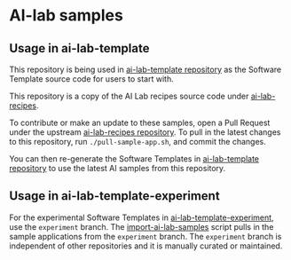 #  AI-lab samples

## Usage in ai-lab-template

This repository is being used in [ai-lab-template repository](https://github.com/redhat-ai-dev/ai-lab-template) as the Software Template source code for users to start with.

This repository is a copy of the AI Lab recipes source code under [ai-lab-recipes](https://github.com/containers/ai-lab-recipes/tree/main/recipes).

To contribute or make an update to these samples, open a Pull Request under the upstream [ai-lab-recipes repository](https://github.com/containers/ai-lab-recipes/tree/main/recipes). To pull in the latest changes to this repository, run `./pull-sample-app.sh`, and commit the changes.

You can then re-generate the Software Templates in [ai-lab-template repository](https://github.com/redhat-ai-dev/ai-lab-template) to use the latest AI samples from this repository.

## Usage in ai-lab-template-experiment

For the experimental Software Templates in [ai-lab-template-experiment](https://github.com/redhat-ai-dev/ai-lab-template-experiment), use the `experiment` branch. The [import-ai-lab-samples](https://github.com/redhat-ai-dev/ai-lab-template-experiment/blob/67c7d1b0c5ae9973f74d7d3bbeb849c442c214c7/scripts/import-ai-lab-samples#L4) script pulls in the sample applications from the `experiment` branch. The `experiment` branch is independent of other repositories and it is manually curated or maintained.
